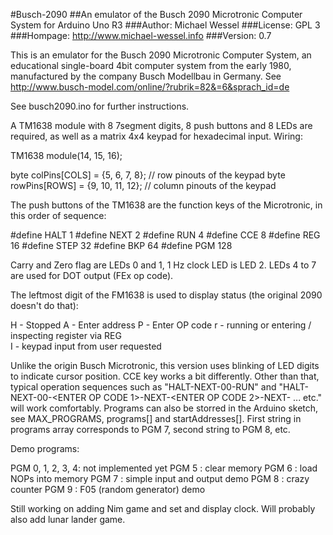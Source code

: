 #Busch-2090
##An emulator of the Busch 2090 Microtronic Computer System for Arduino Uno R3
###Author: Michael Wessel
###License: GPL 3
###Hompage: http://www.michael-wessel.info
###Version: 0.7

This is an emulator for the Busch 2090 Microtronic Computer System, an
educational single-board 4bit computer system from the early 1980,
manufactured by the company Busch Modellbau in Germany. See
http://www.busch-model.com/online/?rubrik=82&=6&sprach_id=de

See busch2090.ino for further instructions. 

A TM1638 module with 8 7segment digits, 8 push buttons and 8 LEDs are
required, as well as a matrix 4x4 keypad for hexadecimal input. 
Wiring:

TM1638 module(14, 15, 16);

byte colPins[COLS] = {5, 6, 7, 8}; // row pinouts of the keypad
byte rowPins[ROWS] = {9, 10, 11, 12}; // column pinouts of the keypad

The push buttons of the TM1638 are the function keys of the
Microtronic, in this order of sequence:

#define HALT  1 
#define NEXT  2
#define RUN   4
#define CCE   8
#define REG  16
#define STEP 32
#define BKP  64
#define PGM 128 

Carry and Zero flag are LEDs 0 and 1, 1 Hz clock LED is LED 2.  LEDs 4
to 7 are used for DOT output (FEx op code). 

The leftmost digit of the FM1638 is used to display status (the
original 2090 doesn't do that):

H - Stopped 
A - Enter address 
P - Enter OP code 
r - running or entering / inspecting register via REG  
I - keypad input from user requested 

Unlike the origin Busch Microtronic, this version uses blinking of LED
digits to indicate cursor position. CCE key works a bit
differently. Other than that, typical operation sequences such as
"HALT-NEXT-00-RUN" and "HALT-NEXT-00-<ENTER OP CODE 1>-NEXT-<ENTER OP
CODE 2>-NEXT- ... etc." will work comfortably. Programs can also be
storred in the Arduino sketch, see MAX_PROGRAMS, programs[] and
startAddresses[]. First string in programs array corresponds to PGM 7,
second string to PGM 8, etc.

Demo programs:

PGM 0, 1, 2, 3, 4: not implemented yet
PGM 5 : clear memory
PGM 6 : load NOPs into memory
PGM 7 : simple input and output demo 
PGM 8 : crazy counter 
PGM 9 : F05 (random generator) demo 

Still working on adding Nim game and set and display clock. Will
probably also add lunar lander game. 


